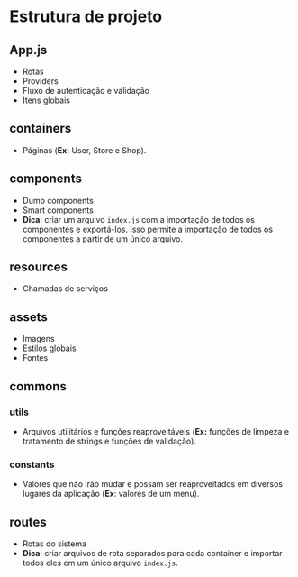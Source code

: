 # Estrutura de projeto

## App.js
 - Rotas
 - Providers
 - Fluxo de autenticação e validação
 - Itens globais

## containers
 - Páginas (**Ex:** User, Store e Shop).
 
## components
 - Dumb components
 - Smart components
 - **Dica**: criar um arquivo `index.js` com a importação de todos os componentes e exportá-los. Isso permite a importação de todos os componentes a partir de um único arquivo.

## resources
  - Chamadas de serviços

## assets
 - Imagens
 - Estilos globais
 - Fontes
 
 ## commons
 ### utils
  - Arquivos utilitários e funções reaproveitáveis (**Ex:** funções de limpeza e tratamento de strings e funções de validação).
  
 ### constants
  - Valores que não irão mudar e possam ser reaproveitados em diversos lugares da aplicação (**Ex**: valores de um menu).
 
 
## routes
  - Rotas do sistema
  - **Dica**: criar arquivos de rota separados para cada container e importar todos eles em um único arquivo `index.js`.